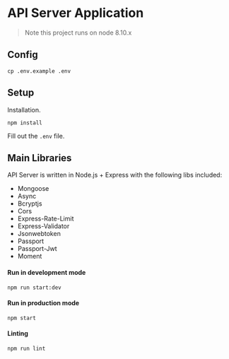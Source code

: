 # API Server Application

> Note this project runs on node 8.10.x

## Config

```console
cp .env.example .env
```

## Setup

Installation.

```console
npm install
```

Fill out the `.env` file.

## Main Libraries

API Server is written in Node.js + Express with the following libs included:

- Mongoose
- Async
- Bcryptjs
- Cors
- Express-Rate-Limit
- Express-Validator
- Jsonwebtoken
- Passport
- Passport-Jwt
- Moment

#### Run in development mode

```console
npm run start:dev
```

#### Run in production mode

```console
npm start
```

#### Linting

```
npm run lint
```
